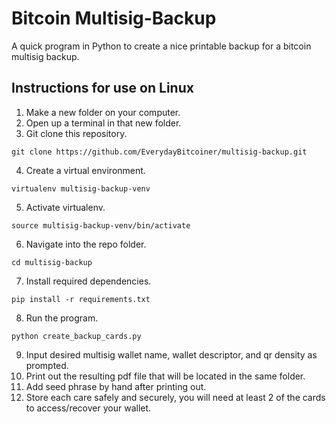# Bitcoin Multisig-Backup
A quick program in Python to create a nice printable backup for a bitcoin multisig backup.

## Instructions for use on Linux
1. Make a new folder on your computer.
2. Open up a terminal in that new folder.
3. Git clone this repository.
```
git clone https://github.com/EverydayBitcoiner/multisig-backup.git
```
4. Create a virtual environment.
```
virtualenv multisig-backup-venv
```
5. Activate virtualenv.
```
source multisig-backup-venv/bin/activate
```
6. Navigate into the repo folder.
```
cd multisig-backup
```
7. Install required dependencies.
```
pip install -r requirements.txt
```
8. Run the program.
```
python create_backup_cards.py
```
9. Input desired multisig wallet name, wallet descriptor, and qr density as prompted.
10. Print out the resulting pdf file that will be located in the same folder.
11. Add seed phrase by hand after printing out.
12. Store each care safely and securely, you will need at least 2 of the cards to access/recover your wallet.

